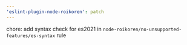 ```yaml
---
'eslint-plugin-node-roikoren': patch
---
```


chore: add syntax check for es2021 in `node-roikoren/no-unsupported-features/es-syntax` rule

